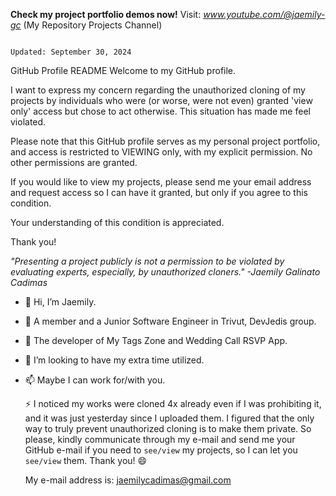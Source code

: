 **Check my project portfolio demos now!** Visit: *www.youtube.com/@jaemily-gc* (My Repository Projects Channel)
 
                                                                                                  Updated: September 30, 2024
                                                      
GitHub Profile README
Welcome to my GitHub profile.

I want to express my concern regarding the unauthorized cloning of my projects by individuals who were (or worse, were not even) granted 'view only' access but chose to act otherwise. 
This situation has made me feel violated.

Please note that this GitHub profile serves as my personal project portfolio, and access is restricted to VIEWING only, with my explicit permission. No other permissions are granted.

If you would like to view my projects, please send me your email address and request access so I can have it granted, but only if you agree to this condition. 

Your understanding of this condition is appreciated.

Thank you!

   _"Presenting a project publicly is not a permission to be violated by evaluating experts, especially, by unauthorized cloners." 
                                                          -Jaemily Galinato Cadimas_ 

                                                      
- 👋 Hi, I’m Jaemily.                  
- 👀 A member and a Junior Software Engineer in Trivut, DevJedis group.
- 🌱 The developer of My Tags Zone and Wedding Call RSVP App.
- 💞️ I’m looking to have my extra time utilized.
- 📫 Maybe I can work for/with you.


  ⚡  I noticed my works were cloned 4x already even if I was prohibiting it, and it was just yesterday since I uploaded them. I figured that the only way to truly prevent unauthorized cloning is to make them private.
 So please, kindly communicate through my e-mail and send me your GitHub e-mail if you need to `see/view` my projects, so I can let you `see/view` them. Thank you! 😄

  My e-mail address is:    jaemilycadimas@gmail.com
